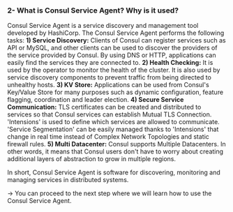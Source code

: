 ### 2- What is Consul Service Agent? Why is it used?
Consul Service Agent is a service discovery and management tool developed by HashiCorp. The Consul Service Agent performs the following tasks:
**1) Service Discovery:** Clients of Consul can register services such as API or MySQL, and other clients can be used to discover the providers of the service provided by Consul. By using DNS or HTTP, applications can easily find the services they are connected to.
**2) Health Checking:** It is used by the operator to monitor the health of the cluster. It is also used by service discovery components to prevent traffic from being directed to unhealthy hosts.
**3) KV Store:** Applications can be used from Consul's Key/Value Store for many purposes such as dynamic configuration, feature flagging, coordination and leader election.
**4) Secure Service Communication:** TLS certificates can be created and distributed to services so that Consul services can establish Mutual TLS Connection. 'Intensions' is used to define which services are allowed to communicate. 'Service Segmentation' can be easily managed thanks to 'Intensions' that change in real time instead of Complex Network Topologies and static firewall rules.
**5) Multi Datacenter:** Consul supports Multiple Datacenters. In other words, it means that Consul users don't have to worry about creating additional layers of abstraction to grow in multiple regions.

In short, Consul Service Agent is software for discovering, monitoring and managing services in distributed systems.

-> You can proceed to the next step where we will learn how to use the Consul Service Agent.